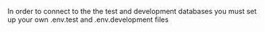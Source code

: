 

In order to connect to the the test and development databases you must set up your own .env.test and .env.development files
